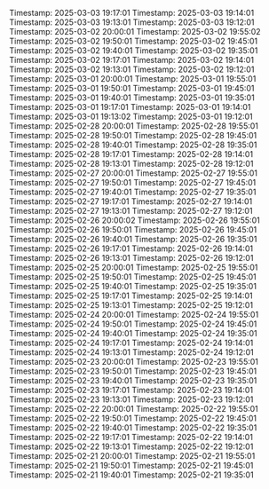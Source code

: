 Timestamp: 2025-03-03 19:17:01
Timestamp: 2025-03-03 19:14:01
Timestamp: 2025-03-03 19:13:01
Timestamp: 2025-03-03 19:12:01
Timestamp: 2025-03-02 20:00:01
Timestamp: 2025-03-02 19:55:02
Timestamp: 2025-03-02 19:50:01
Timestamp: 2025-03-02 19:45:01
Timestamp: 2025-03-02 19:40:01
Timestamp: 2025-03-02 19:35:01
Timestamp: 2025-03-02 19:17:01
Timestamp: 2025-03-02 19:14:01
Timestamp: 2025-03-02 19:13:01
Timestamp: 2025-03-02 19:12:01
Timestamp: 2025-03-01 20:00:01
Timestamp: 2025-03-01 19:55:01
Timestamp: 2025-03-01 19:50:01
Timestamp: 2025-03-01 19:45:01
Timestamp: 2025-03-01 19:40:01
Timestamp: 2025-03-01 19:35:01
Timestamp: 2025-03-01 19:17:01
Timestamp: 2025-03-01 19:14:01
Timestamp: 2025-03-01 19:13:02
Timestamp: 2025-03-01 19:12:01
Timestamp: 2025-02-28 20:00:01
Timestamp: 2025-02-28 19:55:01
Timestamp: 2025-02-28 19:50:01
Timestamp: 2025-02-28 19:45:01
Timestamp: 2025-02-28 19:40:01
Timestamp: 2025-02-28 19:35:01
Timestamp: 2025-02-28 19:17:01
Timestamp: 2025-02-28 19:14:01
Timestamp: 2025-02-28 19:13:01
Timestamp: 2025-02-28 19:12:01
Timestamp: 2025-02-27 20:00:01
Timestamp: 2025-02-27 19:55:01
Timestamp: 2025-02-27 19:50:01
Timestamp: 2025-02-27 19:45:01
Timestamp: 2025-02-27 19:40:01
Timestamp: 2025-02-27 19:35:01
Timestamp: 2025-02-27 19:17:01
Timestamp: 2025-02-27 19:14:01
Timestamp: 2025-02-27 19:13:01
Timestamp: 2025-02-27 19:12:01
Timestamp: 2025-02-26 20:00:02
Timestamp: 2025-02-26 19:55:01
Timestamp: 2025-02-26 19:50:01
Timestamp: 2025-02-26 19:45:01
Timestamp: 2025-02-26 19:40:01
Timestamp: 2025-02-26 19:35:01
Timestamp: 2025-02-26 19:17:01
Timestamp: 2025-02-26 19:14:01
Timestamp: 2025-02-26 19:13:01
Timestamp: 2025-02-26 19:12:01
Timestamp: 2025-02-25 20:00:01
Timestamp: 2025-02-25 19:55:01
Timestamp: 2025-02-25 19:50:01
Timestamp: 2025-02-25 19:45:01
Timestamp: 2025-02-25 19:40:01
Timestamp: 2025-02-25 19:35:01
Timestamp: 2025-02-25 19:17:01
Timestamp: 2025-02-25 19:14:01
Timestamp: 2025-02-25 19:13:01
Timestamp: 2025-02-25 19:12:01
Timestamp: 2025-02-24 20:00:01
Timestamp: 2025-02-24 19:55:01
Timestamp: 2025-02-24 19:50:01
Timestamp: 2025-02-24 19:45:01
Timestamp: 2025-02-24 19:40:01
Timestamp: 2025-02-24 19:35:01
Timestamp: 2025-02-24 19:17:01
Timestamp: 2025-02-24 19:14:01
Timestamp: 2025-02-24 19:13:01
Timestamp: 2025-02-24 19:12:01
Timestamp: 2025-02-23 20:00:01
Timestamp: 2025-02-23 19:55:01
Timestamp: 2025-02-23 19:50:01
Timestamp: 2025-02-23 19:45:01
Timestamp: 2025-02-23 19:40:01
Timestamp: 2025-02-23 19:35:01
Timestamp: 2025-02-23 19:17:01
Timestamp: 2025-02-23 19:14:01
Timestamp: 2025-02-23 19:13:01
Timestamp: 2025-02-23 19:12:01
Timestamp: 2025-02-22 20:00:01
Timestamp: 2025-02-22 19:55:01
Timestamp: 2025-02-22 19:50:01
Timestamp: 2025-02-22 19:45:01
Timestamp: 2025-02-22 19:40:01
Timestamp: 2025-02-22 19:35:01
Timestamp: 2025-02-22 19:17:01
Timestamp: 2025-02-22 19:14:01
Timestamp: 2025-02-22 19:13:01
Timestamp: 2025-02-22 19:12:01
Timestamp: 2025-02-21 20:00:01
Timestamp: 2025-02-21 19:55:01
Timestamp: 2025-02-21 19:50:01
Timestamp: 2025-02-21 19:45:01
Timestamp: 2025-02-21 19:40:01
Timestamp: 2025-02-21 19:35:01
